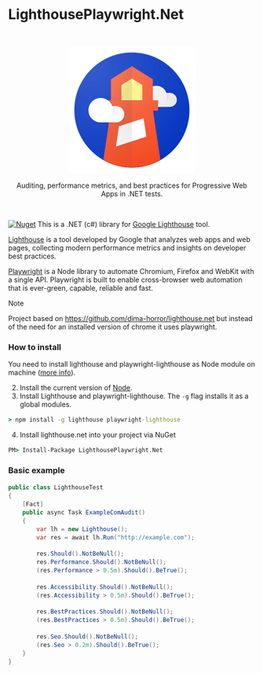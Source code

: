 # LighthousePlaywright.Net
<img src="">

<br>
  <p align="center">
      <img src="https://github.com/w8tcha/Lighthouse.Net/raw/refs/heads/master/lighthouse-logo.svg" alt="logo">
  <p align="center">
    Auditing, performance metrics, and best practices for Progressive Web Apps in .NET tests.
  </p>
<br>

[![Nuget](https://img.shields.io/nuget/v/LighthousePlaywright.Net.svg)](https://www.nuget.org/packages/LighthousePlaywright.Net)
This is a .NET (c#) library for [Google Lighthouse](https://github.com/GoogleChrome/lighthouse) tool.

[Lighthouse](https://developers.google.com/web/tools/lighthouse) is a tool developed by Google that analyzes web apps and web pages, collecting modern performance metrics and insights on developer best practices.

[Playwright](https://www.npmjs.com/package/playwright) is a Node library to automate Chromium, Firefox and WebKit with a single API. Playwright is built to enable cross-browser web automation that is ever-green, capable, reliable and fast.

> [!NOTE]  
> Project based on https://github.com/dima-horror/lighthouse.net but instead of the need for an installed version of chrome it uses playwright.

### How to install

You need to install lighthouse and playwright-lighthouse as Node module on machine ([more info](https://developers.google.com/web/tools/lighthouse/)).

2. Install the current version of [Node](https://nodejs.org/).
3. Install Lighthouse and playwright-lighthouse. The `-g` flag installs it as a global modules.

``` cmd
> npm install -g lighthouse playwright-lighthouse
```

4. Install lighthouse.net into your project via NuGet
``` cmd
PM> Install-Package LighthousePlaywright.Net
```

### Basic example

```csharp
public class LighthouseTest
{
    [Fact]
    public async Task ExampleComAudit()
    {
        var lh = new Lighthouse();
        var res = await lh.Run("http://example.com");
		
        res.Should().NotBeNull();
        res.Performance.Should().NotBeNull();
        (res.Performance > 0.5m).Should().BeTrue();

        res.Accessibility.Should().NotBeNull();
        (res.Accessibility > 0.5m).Should().BeTrue();

        res.BestPractices.Should().NotBeNull();
        (res.BestPractices > 0.5m).Should().BeTrue();

        res.Seo.Should().NotBeNull();
        (res.Seo > 0.2m).Should().BeTrue();
    }
}
```